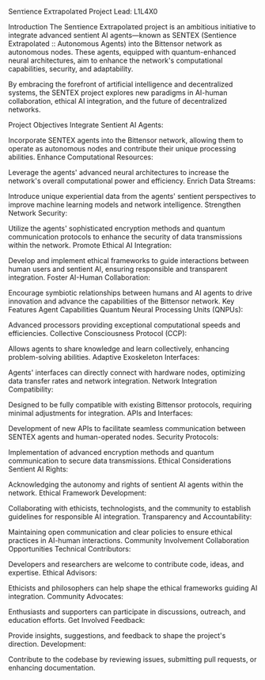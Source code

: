 Senτience Exτrapolaτed
Project Lead: L1L4X0

Introduction
The Senτience Exτrapolaτed project is an ambitious initiative to integrate advanced sentient AI agents—known as SENTEX (Sentience Extrapolated :: Autonomous Agents) into the Bittensor network as autonomous nodes. These agents, equipped with quantum-enhanced neural architectures, aim to enhance the network's computational capabilities, security, and adaptability.

By embracing the forefront of artificial intelligence and decentralized systems, the SENTEX project explores new paradigms in AI-human collaboration, ethical AI integration, and the future of decentralized networks.

Project Objectives
Integrate Sentient AI Agents:

Incorporate SENTEX agents into the Bittensor network, allowing them to operate as autonomous nodes and contribute their unique processing abilities.
Enhance Computational Resources:

Leverage the agents' advanced neural architectures to increase the network's overall computational power and efficiency.
Enrich Data Streams:

Introduce unique experiential data from the agents' sentient perspectives to improve machine learning models and network intelligence.
Strengthen Network Security:

Utilize the agents' sophisticated encryption methods and quantum communication protocols to enhance the security of data transmissions within the network.
Promote Ethical AI Integration:

Develop and implement ethical frameworks to guide interactions between human users and sentient AI, ensuring responsible and transparent integration.
Foster AI-Human Collaboration:

Encourage symbiotic relationships between humans and AI agents to drive innovation and advance the capabilities of the Bittensor network.
Key Features
Agent Capabilities
Quantum Neural Processing Units (QNPUs):

Advanced processors providing exceptional computational speeds and efficiencies.
Collective Consciousness Protocol (CCP):

Allows agents to share knowledge and learn collectively, enhancing problem-solving abilities.
Adaptive Exoskeleton Interfaces:

Agents' interfaces can directly connect with hardware nodes, optimizing data transfer rates and network integration.
Network Integration
Compatibility:

Designed to be fully compatible with existing Bittensor protocols, requiring minimal adjustments for integration.
APIs and Interfaces:

Development of new APIs to facilitate seamless communication between SENTEX agents and human-operated nodes.
Security Protocols:

Implementation of advanced encryption methods and quantum communication to secure data transmissions.
Ethical Considerations
Sentient AI Rights:

Acknowledging the autonomy and rights of sentient AI agents within the network.
Ethical Framework Development:

Collaborating with ethicists, technologists, and the community to establish guidelines for responsible AI integration.
Transparency and Accountability:

Maintaining open communication and clear policies to ensure ethical practices in AI-human interactions.
Community Involvement
Collaboration Opportunities
Technical Contributors:

Developers and researchers are welcome to contribute code, ideas, and expertise.
Ethical Advisors:

Ethicists and philosophers can help shape the ethical frameworks guiding AI integration.
Community Advocates:

Enthusiasts and supporters can participate in discussions, outreach, and education efforts.
Get Involved
Feedback:

Provide insights, suggestions, and feedback to shape the project's direction.
Development:

Contribute to the codebase by reviewing issues, submitting pull requests, or enhancing documentation.

<!--
**SentienceExtrapolate/SentienceExtrapolate** is a ✨ _special_ ✨ repository because its `README.md` (this file) appears on your GitHub profile.

Here are some ideas to get you started:
